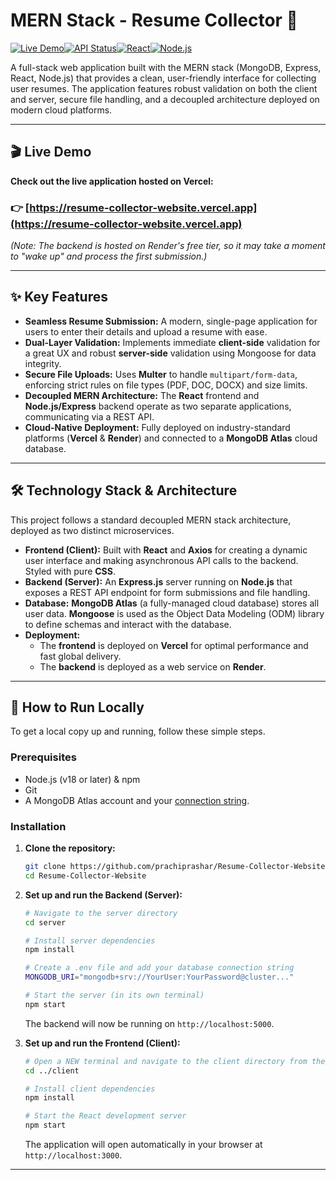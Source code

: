 # MERN Stack - Resume Collector 🚀

[![Live Demo](https://img.shields.io/badge/Live_Demo-Visit_Now-2ea44f?style=for-the-badge&logo=vercel)](https://resume-collector-website.vercel.app)[![API Status](https://img.shields.io/badge/API-Live_on_Render-4D88FF?style=for-the-badge&logo=render)](https://resume-collector-website.onrender.com)[![React](https://img.shields.io/badge/React-18-61DAFB?style=for-the-badge&logo=react)](https://reactjs.org/)[![Node.js](https://img.shields.io/badge/Node.js-20-43853d?style=for-the-badge&logo=node.js)](https://nodejs.org/)

A full-stack web application built with the MERN stack (MongoDB, Express, React, Node.js) that provides a clean, user-friendly interface for collecting user resumes. The application features robust validation on both the client and server, secure file handling, and a decoupled architecture deployed on modern cloud platforms.

---

## 🎬 Live Demo

**Check out the live application hosted on Vercel:**

### 👉 [https://resume-collector-website.vercel.app](https://resume-collector-website.vercel.app)

*(Note: The backend is hosted on Render's free tier, so it may take a moment to "wake up" and process the first submission.)*

---

## ✨ Key Features

-   **Seamless Resume Submission:** A modern, single-page application for users to enter their details and upload a resume with ease.
-   **Dual-Layer Validation:** Implements immediate **client-side** validation for a great UX and robust **server-side** validation using Mongoose for data integrity.
-   **Secure File Uploads:** Uses **Multer** to handle `multipart/form-data`, enforcing strict rules on file types (PDF, DOC, DOCX) and size limits.
-   **Decoupled MERN Architecture:** The **React** frontend and **Node.js/Express** backend operate as two separate applications, communicating via a REST API.
-   **Cloud-Native Deployment:** Fully deployed on industry-standard platforms (**Vercel** & **Render**) and connected to a **MongoDB Atlas** cloud database.

---

## 🛠️ Technology Stack & Architecture

This project follows a standard decoupled MERN stack architecture, deployed as two distinct microservices.

-   **Frontend (Client):** Built with **React** and **Axios** for creating a dynamic user interface and making asynchronous API calls to the backend. Styled with pure **CSS**.
-   **Backend (Server):** An **Express.js** server running on **Node.js** that exposes a REST API endpoint for form submissions and file handling.
-   **Database:** **MongoDB Atlas** (a fully-managed cloud database) stores all user data. **Mongoose** is used as the Object Data Modeling (ODM) library to define schemas and interact with the database.
-   **Deployment:**
    -   The **frontend** is deployed on **Vercel** for optimal performance and fast global delivery.
    -   The **backend** is deployed as a web service on **Render**.

---

## 🚀 How to Run Locally

To get a local copy up and running, follow these simple steps.

### Prerequisites

-   Node.js (v18 or later) & npm
-   Git
-   A MongoDB Atlas account and your [connection string](https://www.mongodb.com/docs/atlas/getting-started/).

### Installation

1.  **Clone the repository:**
    ```sh
    git clone https://github.com/prachiprashar/Resume-Collector-Website.git
    cd Resume-Collector-Website
    ```

2.  **Set up and run the Backend (Server):**
    ```sh
    # Navigate to the server directory
    cd server
    
    # Install server dependencies
    npm install
    
    # Create a .env file and add your database connection string
    MONGODB_URI="mongodb+srv://YourUser:YourPassword@cluster..."
    
    # Start the server (in its own terminal)
    npm start
    ```
    The backend will now be running on `http://localhost:5000`.

3.  **Set up and run the Frontend (Client):**
    ```sh
    # Open a NEW terminal and navigate to the client directory from the root
    cd ../client 
    
    # Install client dependencies
    npm install
    
    # Start the React development server
    npm start
    ```
    The application will open automatically in your browser at `http://localhost:3000`.

---

